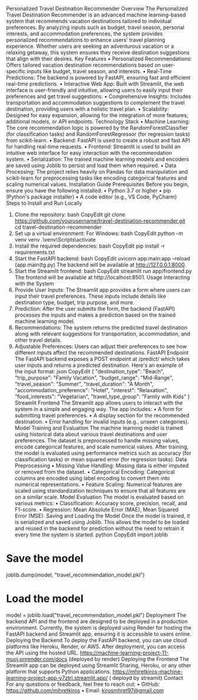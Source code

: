 Personalized Travel Destination Recommender
Overview
The Personalized Travel Destination Recommender is an advanced machine learning-based system that recommends vacation destinations tailored to individual preferences. By analyzing inputs such as budget, travel season, personal interests, and accommodation preferences, the system provides personalized recommendations to enhance users' travel planning experience. Whether users are seeking an adventurous vacation or a relaxing getaway, this system ensures they receive destination suggestions that align with their desires.
Key Features
•	Personalized Recommendations: Offers tailored vacation destination recommendations based on user-specific inputs like budget, travel season, and interests.
•	Real-Time Predictions: The backend is powered by FastAPI, ensuring fast and efficient real-time predictions.
•	Interactive Web App: Built with Streamlit, the web interface is user-friendly and intuitive, allowing users to easily input their preferences and get travel suggestions.
•	Comprehensive Insights: Includes transportation and accommodation suggestions to complement the travel destination, providing users with a holistic travel plan.
•	Scalability: Designed for easy expansion, allowing for the integration of more features, additional models, or API endpoints.
Technology Stack
•	Machine Learning: The core recommendation logic is powered by the RandomForestClassifier (for classification tasks) and RandomForestRegressor (for regression tasks) from scikit-learn.
•	Backend: FastAPI is used to create a robust and fast API for handling real-time requests.
•	Frontend: Streamlit is used to build an intuitive web interface for easy interaction with the recommendation system.
•	Serialization: The trained machine learning models and encoders are saved using Joblib to persist and load them when required.
•	Data Processing: The project relies heavily on Pandas for data manipulation and scikit-learn for preprocessing tasks like encoding categorical features and scaling numerical values.
Installation Guide
Prerequisites
Before you begin, ensure you have the following installed:
•	Python 3.7 or higher
•	pip (Python's package installer)
•	A code editor (e.g., VS Code, PyCharm)
Steps to Install and Run Locally
1.	Clone the repository:
bash
CopyEdit
git clone https://github.com/yourusername/travel-destination-recommender.git
cd travel-destination-recommender
2.	Set up a virtual environment:
For Windows:
bash
CopyEdit
python -m venv venv
.\venv\Scripts\activate
3.	Install the required dependencies:
bash
CopyEdit
pip install -r requirements.txt
4.	Start the FastAPI backend:
bash
CopyEdit
uvicorn app.main:app –reload
(app.main(tg.py)
The backend will be available at http://127.0.0.1:8000.
5.	Start the Streamlit frontend:
bash
CopyEdit
streamlit run app/frontend.py
The frontend will be available at http://localhost:8501.
Usage
Interacting with the System
1.	Provide User Inputs: The Streamlit app provides a form where users can input their travel preferences. These inputs include details like destination type, budget, trip purpose, and more.
2.	Prediction: After the user submits the form, the backend (FastAPI) processes the inputs and makes a prediction based on the trained machine learning model.
3.	Recommendations: The system returns the predicted travel destination along with relevant suggestions for transportation, accommodation, and other travel details.
4.	Adjustable Preferences: Users can adjust their preferences to see how different inputs affect the recommended destinations.
FastAPI Endpoint
The FastAPI backend exposes a POST endpoint at /predict/ which takes user inputs and returns a predicted destination. Here's an example of the input format:
json
CopyEdit
{
  "destination_type": "Beach",
  "trip_purpose": "Family Vacation",
  "budget_range": "Mid-Range",
  "travel_season": "Summer",
  "travel_duration": "A Month",
  "accommodation_preference": "Hotel",
  "interest": "Relaxation",
  "food_interests": "Vegetarian",
  "travel_type_group": "Family with Kids"
}
Streamlit Frontend
The Streamlit app allows users to interact with the system in a simple and engaging way. The app includes:
•	A form for submitting travel preferences.
•	A display section for the recommended destination.
•	Error handling for invalid inputs (e.g., unseen categories).
Model Training and Evaluation
The machine learning model is trained using historical data about various travel destinations and user preferences. The dataset is preprocessed to handle missing values, encode categorical features, and scale numerical values. After training, the model is evaluated using performance metrics such as accuracy (for classification tasks) or mean squared error (for regression tasks).
Data Preprocessing
•	Missing Value Handling: Missing data is either imputed or removed from the dataset.
•	Categorical Encoding: Categorical columns are encoded using label encoding to convert them into numerical representations.
•	Feature Scaling: Numerical features are scaled using standardization techniques to ensure that all features are on a similar scale.
Model Evaluation
The model is evaluated based on various metrics:
•	Classification: Accuracy score, precision, recall, and F1-score.
•	Regression: Mean Absolute Error (MAE), Mean Squared Error (MSE).
Saving and Loading the Model
Once the model is trained, it is serialized and saved using Joblib. This allows the model to be loaded and reused in the backend for prediction without the need to retrain it every time the system is started.
python
CopyEdit
import joblib

# Save the model
joblib.dump(model, "travel_recommendation_model.pkl")

# Load the model
model = joblib.load("travel_recommendation_model.pkl")
Deployment
The backend API and the frontend are designed to be deployed in a production environment. Currently, the system is deployed using Render for hosting the FastAPI backend and Streamlit app, ensuring it is accessible to users online.
Deploying the Backend
To deploy the FastAPI backend, you can use cloud platforms like Heroku, Render, or AWS. After deployment, you can access the API using the hosted URL.
https://machine-learning-project-11-muoj.onrender.com/docs (deployed by render) 
Deploying the Frontend
The Streamlit app can be deployed using Streamlit Sharing, Heroku, or any other platform that supports Python applications.
https://mhiretkiros-machine-learning-project-app-v7ztrl.streamlit.app/ ( deployd by streamit)
Contact
For any questions or feedback, feel free to reach out:
•	GitHub: https://github.com/mihretkiros
•	Email: kirosmhret97@gmail.com

